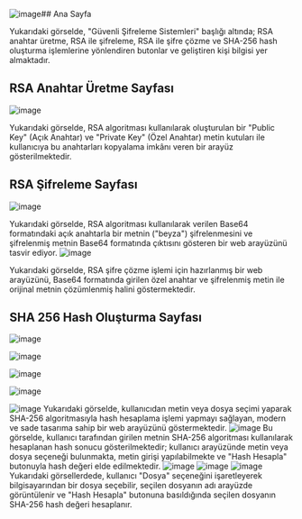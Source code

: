 ![image](https://github.com/user-attachments/assets/775afc42-e27b-474c-a5e5-f27c441d9fde)## Ana Sayfa


Yukarıdaki görselde, "Güvenli Şifreleme Sistemleri" başlığı altında; RSA anahtar üretme, RSA ile şifreleme, RSA ile şifre çözme ve SHA-256 hash oluşturma işlemlerine yönlendiren butonlar ve geliştiren kişi bilgisi yer almaktadır.
## RSA Anahtar Üretme Sayfası

![image](https://github.com/user-attachments/assets/a3ea0b67-247a-433b-ae89-d8eec135ddfb)

Yukarıdaki görselde, RSA algoritması kullanılarak oluşturulan bir "Public Key" (Açık Anahtar) ve "Private Key" (Özel Anahtar) metin kutuları ile kullanıcıya bu anahtarları kopyalama imkânı veren bir arayüz gösterilmektedir.
## RSA Şifreleme Sayfası

![image](https://github.com/user-attachments/assets/290c3b4a-b027-4b76-a59b-d02e5a34622b)

Yukarıdaki görselde, RSA algoritması kullanılarak verilen Base64 formatındaki açık anahtarla bir metnin ("beyza") şifrelenmesini ve şifrelenmiş metnin Base64 formatında çıktısını gösteren bir web arayüzünü tasvir ediyor.
![image](https://github.com/user-attachments/assets/aa770df2-c7dd-43d1-b931-74257f004d76)

Yukarıdaki görselde, RSA şifre çözme işlemi için hazırlanmış bir web arayüzünü, Base64 formatında girilen özel anahtar ve şifrelenmiş metin ile orijinal metnin çözümlenmiş halini göstermektedir.
## SHA 256 Hash Oluşturma Sayfası


![image](https://github.com/user-attachments/assets/6ea6a5fa-46ef-4336-80d7-6de0013c7794)


![image](https://github.com/user-attachments/assets/4b6b1596-5403-4a80-ae43-01021ffaee9e)


![image](https://github.com/user-attachments/assets/eaa05039-0f5e-4523-9f12-f072e65d6f9b)


![image](https://github.com/user-attachments/assets/4d2b4b2e-4ced-487e-86a8-634c8cbb6127)








![image](https://github.com/user-attachments/assets/d10d36b1-1585-4c98-8ccd-3c533df737c0)
Yukarıdaki görselde, kullanıcıdan metin veya dosya seçimi yaparak SHA-256 algoritmasıyla hash hesaplama işlemi yapmayı sağlayan, modern ve sade tasarıma sahip bir web arayüzünü göstermektedir.
![image](https://github.com/user-attachments/assets/b60244f0-d813-4158-b5f2-817fdce0d20c)
Bu görselde, kullanıcı tarafından girilen metnin SHA-256 algoritması kullanılarak hesaplanan hash sonucu gösterilmektedir; kullanıcı arayüzünde metin veya dosya seçeneği bulunmakta, metin girişi yapılabilmekte ve "Hash Hesapla" butonuyla hash değeri elde edilmektedir.
![image](https://github.com/user-attachments/assets/b5d62eea-875b-4f40-97c4-2df3272732e4)
![image](https://github.com/user-attachments/assets/5d127ebd-351c-4e3f-8bed-709115c98d90)
![image](https://github.com/user-attachments/assets/dc97dce6-8209-44ff-810a-45f8f94a4dbe)
Yukarıdaki görsellerdede, kullanıcı "Dosya" seçeneğini işaretleyerek bilgisayarından bir dosya seçebilir, seçilen dosyanın adı arayüzde görüntülenir ve "Hash Hesapla" butonuna basıldığında seçilen dosyanın SHA-256 hash değeri hesaplanır.
















